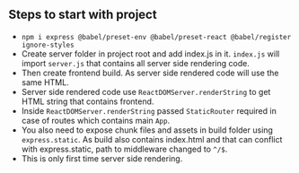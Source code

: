 ## Steps to start with project

- `npm i express @babel/preset-env @babel/preset-react @babel/register ignore-styles`
- Create server folder in project root and add index.js in it. `index.js` will import `server.js` that contains all server side rendering code.
- Then create frontend build. As server side rendered code will use the same HTML.
- Server side rendered code use `ReactDOMServer.renderString` to get HTML string that contains frontend.
- Inside `ReactDOMServer.renderString` passed `StaticRouter` required in case of routes which contains main `App`.
- You also need to expose chunk files and assets in build folder using `express.static`. As build also contains index.html and that can conflict with express.static, path to middleware changed to `^/$`.
- This is only first time server side rendering.
